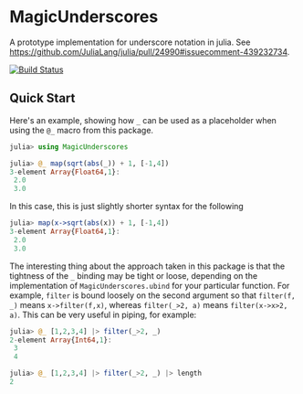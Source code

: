 # MagicUnderscores

A prototype implementation for underscore notation in julia.  See https://github.com/JuliaLang/julia/pull/24990#issuecomment-439232734.

[![Build Status](https://travis-ci.org/c42f/MagicUnderscores.jl.svg?branch=master)](https://travis-ci.org/c42f/MagicUnderscores.jl)

## Quick Start

Here's an example, showing how `_` can be used as a placeholder when using the
`@_` macro from this package.

```julia
julia> using MagicUnderscores

julia> @_ map(sqrt(abs(_)) + 1, [-1,4])
3-element Array{Float64,1}:
 2.0
 3.0
```

In this case, this is just slightly shorter syntax for the following

```julia
julia> map(x->sqrt(abs(x)) + 1, [-1,4])
3-element Array{Float64,1}:
 2.0
 3.0
```

The interesting thing about the approach taken in this package is that the
tightness of the `_` binding may be tight or loose, depending on the
implementation of `MagicUnderscores.ubind` for your particular function. For
example, `filter` is bound loosely on the second argument so that `filter(f, _)`
means `x->filter(f,x)`, whereas `filter(_>2, a)` means `filter(x->x>2, a)`.
This can be very useful in piping, for example:

```julia
julia> @_ [1,2,3,4] |> filter(_>2, _)
2-element Array{Int64,1}:
 3
 4

julia> @_ [1,2,3,4] |> filter(_>2, _) |> length
2
```

